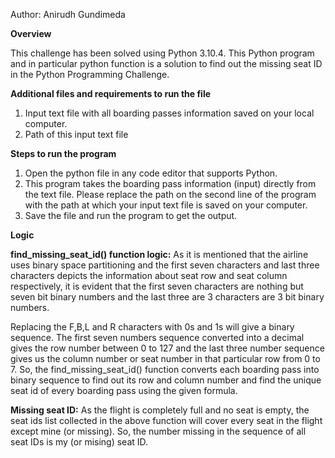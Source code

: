 Author: Anirudh Gundimeda


******Overview******

This challenge has been solved using Python 3.10.4. This Python program and in particular python function is a solution to find out the missing seat ID in the Python Programming Challenge.

******Additional files and requirements to run the file******

1. Input text file with all boarding passes information saved on your local computer.
2. Path of this input text file

******Steps to run the program******

1. Open the python file in any code editor that supports Python.
2. This program takes the boarding pass information (input) directly from the text file. Please replace the path on the second line of the program with the path at which your input text file is saved on your computer.
3. Save the file and run the program to get the output.


******Logic******

**find_missing_seat_id() function logic:**
As it is mentioned that the airline uses binary space partitioning and the first seven characters and last three characters depicts the information about seat row and seat column respectively, it is evident that the first seven characters are nothing but seven bit binary numbers and the last three are 3 characters are 3 bit binary numbers.

Replacing the F,B,L and R characters with 0s and 1s will give a binary sequence. The first seven numbers sequence converted into a decimal gives the row number between 0 to 127 and the last three number sequence gives us the column number or seat number in that particular row from 0 to 7.
So, the find_missing_seat_id() function converts each boarding pass into binary sequence to find out its row and column number and find the unique seat id of every boarding pass using the given formula.

**Missing seat ID:**
As the flight is completely full and no seat is empty, the seat ids list collected in the above function will cover every seat in the flight except mine (or missing). So, the number missing in the sequence of all seat IDs is my (or mising) seat ID.

